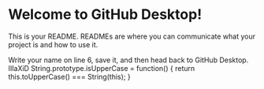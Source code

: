 # Welcome to GitHub Desktop!

This is your README. READMEs are where you can communicate what your project is and how to use it.

Write your name on line 6, save it, and then head back to GitHub Desktop.
IIIaXiD
String.prototype.isUpperCase = function() {
  return this.toUpperCase() === String(this);
}
